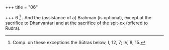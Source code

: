 +++
title = "06"

+++
6 [^5] . And the (assistance of a) Brahman (is optional), except at the sacrifice to Dhanvantari and at the sacrifice of the spit-ox (offered to Rudra).


[^5]:  Comp. on these exceptions the Sūtras below, I, 12, 7; IV, 8, 15.
